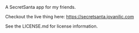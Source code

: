 A SecretSanta app for my friends.

Checkout the live thing here: https://secretsanta.jovanilic.com

See the LICENSE.md for license information.